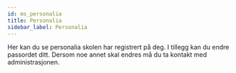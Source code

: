 ```yaml
---
id: ms_personalia
title: Personalia
sidebar_label: Personalia
---
```


Her kan du se personalia skolen har registrert på deg. I tillegg kan du endre passordet ditt. Dersom noe annet skal endres må du ta kontakt med administrasjonen.
